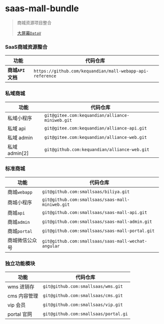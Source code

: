 # saas-mall-bundle
> 商城资源项目整合
> 
> [大屏幕`DataV`](https://github.com/DataV-Team/DataV-React)

### SaaS商城资源整合
| **功能**               | **代码仓库**                                                 
| ---------------------- | ------------------------------------------------------------ 
| **商城`API`文档**      | `https://github.com/kequandian/mall-webapp-api-reference`  

### 私域商城 
| **功能**           | **代码仓库**
| ----------------- | ------------------------------------------------------------ 
| 私域小程序         | `git@gitee.com:kequandian/alliance-miniweb.git`
| 私域 api          | `git@gitee.com:kequandian/alliance-api.git`
| 私域 admin        | `git@gitee.com:kequandian/alliance-web.git`
| 私域 admin[2]     | `git@github.com:kequandian/alliance-web.git`

### 标准商城 
| **功能**           | **代码仓库**
| ----------------- | ------------------------------------------------------------ 
| 商城`webapp`      | `git@github.com:smallsaas/biliya.git`
| 商城小程序         | `git@github.com:smallsaas/saas-mall-miniweb.git`
| 商城`api`         | `git@github.com:smallsaas/saas-mall-api.git`
| 商城`admin`       | `git@github.com:smallsaas/saas-mall-admin.git`
| 商城`portal`      | `git@github.com:smallsaas/saas-mall-portal.git`
| 商城微信公众号     | `git@github.com:smallsaas/saas-mall-wechat-angular`

### 独立功能模块
| **功能**           | **代码仓库**
| ----------------- | ------------------------------------------------------------ 
| wms 进销存             | `git@github.com:smallsaas/wms.git`
| cms 内容管理           | `git@github.com:smallsaas/cms.git`
| vip 会员               | `git@github.com:smallsaas/vip.git`
| portal 官网            | `git@github.com:smallsaas/portal.gi`
